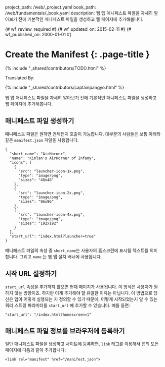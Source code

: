 project_path: /web/_project.yaml
book_path: /web/fundamentals/_book.yaml
description: 웹 앱 매니페스트 파일을 자세히 알아보기 전에 기본적인 매니페스트 파일을 생성하고 웹 페이지에 추가해봅니다.

{# wf_review_required #}
{# wf_updated_on: 2015-02-11 #}
{# wf_published_on: 2000-01-01 #}

# Create the Manifest {: .page-title }

{% include "_shared/contributors/TODO.html" %}


Translated By: 

{% include "_shared/contributors/captainpangyo.html" %}



웹 앱 매니페스트 파일을 자세히 알아보기 전에 기본적인 매니페스트 파일을 생성하고 웹 페이지에 추가해봅니다.


## 매니페스트 파일 생성하기

매니페스트 파일은 원하면 언제든지 호출이 가능합니다. 대부분의 사람들은 보통 아래와 같은 `manifest.json` 파일을 사용합니다.


    {
      "short_name": "AirHorner",
      "name": "Kinlan's AirHorner of Infamy",
      "icons": [
        {
          "src": "launcher-icon-1x.png",
          "type": "image/png",
          "sizes": "48x48"
        },
        {
          "src": "launcher-icon-2x.png",
          "type": "image/png",
          "sizes": "96x96"
        },
        {
          "src": "launcher-icon-4x.png",
          "type": "image/png",
          "sizes": "192x192"
        }
      ],
      "start_url": "index.html?launcher=true"
    }
    

매니페스트 파일의 속성 중 `short_name`는 사용자의 홈스크린에 표시될 텍스트를 의미합니다. 그리고 `name` 는 웹 앱 설치 배너에 사용됩니다.

## 시작 URL 설정하기

`start_url` 속성을 추가하지 않으면 현재 페이지가 사용됩니다. 이 방식은 사용자가 원하지 않는 방향이죠.
하지만 이게 추가해야 할 유일한 이유는 아닙니다. 이 방법으로 당신은 앱이 어떻게 실행되는 지 정의할 수 있기 때문에,
어떻게 시작되었는지 알 수 있는 쿼리 스트링 파라미터를 `start_url` 에 추가할 수 있습니다. 예를 들면:


    "start_url": "/index.html?homescreen=1"
    

## 매니페스트 파일 정보를 브라우저에 등록하기

일단 매니페스트 파일을 생성하고 사이트에 등록하면, `link` 태그를 이용해서 앱의 모든 페이지에 다음과 같이 추가합니다:


    <link rel="manifest" href="/manifest.json">
    

